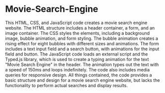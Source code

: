 # Movie-Search-Engine

This HTML, CSS, and JavaScript code creates a movie search engine website. The HTML structure includes a header container, a form, and an image container. The CSS styles the elements, including a background image, bubble animation, and form styling. The bubble animation creates a rising effect for eight bubbles with different sizes and animations. The form includes a text input field and a search button, with animations for the input field and button. The JavaScript code loads an external script and the Typed.js library, which is used to create a typing animation for the text "Movie Search Engine" in the header. The animation types out the text with a speed of 150ms and loops indefinitely. The code also includes media queries for responsive design. All things contained, the code provides a basic structure and design for a movie search engine website, but lacks the functionality to perform actual searches and display results.
